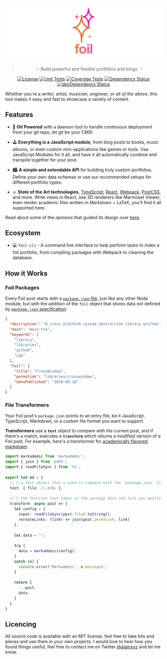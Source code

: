 <div align="center">

# <a href="https://alain.xyz/blog"><img alt="Foil" src="docs/foil-logo.svg" /></a>

> ✨ Build powerful and flexible portfolios and blogs. ✨

[![License][license-img]][license-url]
[![Unit Tests][travis-img]][travis-url]
[![Coverage Tests][codecov-img]][codecov-url]
[![Dependency Status][david-img]][david-url]
[![devDependency Status][david-dev-img]][david-dev-url]



</div>

Whether you're a *writer, artist, musician, engineer, or all of the above*, this tool makes it easy and fast to showcase a variety of content.

## Features

- 🐙 **Git Powered** with a daemon tool to handle continuous deployment from your git repo, let git be your CMS!

- 🕹️ **Everything is a JavaScript module**, from blog posts to books, music albums, or even custom mini-applications like games or tools. Use JavaScript Modules for it all, and have it all automatically combine and transpile together for your post.

- 🏙️ **A simple and extendable API** for building truly custom portfolios. Define your own data schemas or use our recommended setups for different portfolio types.

- ⚔️ **State of the Art technologies**, [TypeScript](https://www.typescriptlang.org/), [React](https://reactjs.org/), [Webpack](https://webpack.js.org/), [PostCSS](https://postcss.org/), and more. Write views in React, use 3D renderers like Marmoset Viewer, even render academic files written in Markdown + LaTeX, you'll find it all supported here.

Read about some of the *opinions* that guided its design over [here](docs/opinions.md).

## Ecosystem

- 💻 `foil-cli` - A command line interface to help perform tasks to index a foil portfolio, from compiling packages with Webpack to cleaning the database.

## How it Works

### Foil Packages

Every Foil post starts with a [`package.json` file](https://docs.npmjs.com/files/package.json), just like any other Node module, but with the addition of the `foil` object that stores data not defined by [`package.json` specification](https://docs.npmjs.com/files/package.json):

```json
{
  "description": "A cross platform system abstraction library written in C++ for managing windows and performing OS tasks.",
  "main": "main.tsx",
  "keywords": [
    "library",
    "libraries",
    "github",
    "cpp"
  ],
  "foil": {
    "title": "CrossWindow",
    "permalink": "libraries/crosswindow",
    "datePublished": "2018-09-16"
  }
}
```

### File Transformers

Your Foil post's `package.json` points to an entry file, be it JavaScript, TypeScript, Markdown, or a custom file format you want to support.

**Transformers** use a **`test`** object to compare with the current post, and if there's a match, executes a **`transform`** which returns a modified version of a Foil post. For example, here's a transformer for [academically flavored markdown](https://github.com/hyperfuse/markademic):

```ts
import markademic from 'markademic';
import { join } from 'path';
import { readFileSync } from 'fs';

export let md = {
  // 💉 a test object that's used to compare with the `package.json` file.
  test: { file: /\.md$/ },

  // 🚒 the function that takes in the package data and lets you modify it.
  transform: async post => {
    let config = {
      input: readFileSync(post.file).toString(),
      rerouteLinks: (link) => join(post.permalink, link)
    };

    let data = "";

    try {
      data = markademic(config);
    }
    catch (e) {
      console.error('Markademic', e.message);
    }

    return {
      ...post,
      data
    }
  }
}
```

## Licencing

All source code is available with an MIT license, feel free to take bits and pieces and use them in your own projects. I would love to hear how you found things useful, feel free to contact me on Twitter <a href="https://twitter.com/Alainxyz">@alainxyz</a> and let me know.

[cover-img]: docs/assets/logo.png
[cover-url]: https://alain.xyz/libraries/foil
[license-img]: http://img.shields.io/:license-mit-blue.svg?style=flat-square
[license-url]: https://opensource.org/licenses/MIT
[david-url]: https://david-dm.org/alaingalvan/foil?path=packages/foil
[david-img]: https://david-dm.org/alaingalvan/foil.svg?style=flat-square
[david-dev-url]: https://david-dm.org/alaingalvan/foil?path=packages/foil#info=devDependencies
[david-dev-img]: https://david-dm.org/alaingalvan/foil/dev-status.svg?style=flat-square
[travis-img]: https://img.shields.io/travis/alaingalvan/foil.svg?style=flat-square
[travis-url]:https://travis-ci.org/alaingalvan/foil
[codecov-img]:https://img.shields.io/codecov/c/github/alaingalvan/foil.svg?style=flat-square
[codecov-url]: https://codecov.io/gh/alaingalvan/foil
[npm-img]: https://img.shields.io/npm/v/foil.svg?style=flat-square
[npm-url]: http://npm.im/foil
[npm-download-img]: https://img.shields.io/npm/dm/foil.svg?style=flat-square
